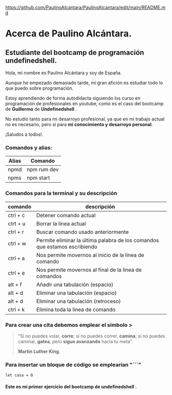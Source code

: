 https://github.com/PaulinoAlcantara/PaulinoAlcantara/edit/main/README.md

# Acerca de **Paulino Alcántara**.

## Estudiante del bootcamp de programación **undefinedshell**.

Hola, mi nombre es Paulino Alcántara y soy de España.

Aunque he empezado demasiado tarde, mi gran afición es estudiar todo lo que puedo sobre programación.

Estoy aprendiendo de forma autodidacta siguiendo los curso en programación de profesionales en youtube, como es el caso del bootcamp de **Guillermo** de **Undefinedshell** .

No estudio tanto para mi desarroyo profesional, ya que en mi trabajo actual no es necesario, pero sí para __mi conocimiento y desarroyo personal__.

¡Saludos a todos!.

### **Comandos y alias:**


|Alias|	Comando   |
|-----|-----------|
|npmd	|npm rum dev|
|npms	|npm start  |


### **Comandos para la terminal y su descripción**


|comando  |descripción                                                               |
|-------- |--------------------------------------------------------------------------|
|ctrl + c	|Detener comando actual                                                    |
|ctrt + u	|Borrar la linea actual                                                    |
|ctrl + r	|Buscar comando usado anteriormente                                        |
|ctrl + w	|Permite eliminar la última palabra de los comandos que estamos escribiendo|
|ctrl + a	|Nos permite movernos al inicio de la linea de comando                     |
|ctrl + e	|Nos permite movernos al final de la linea de comandos                     |
|alt + f	|Añadir una tabulación (espacio)                                           |
|alt + d	|Eliminar una tabulación (espacio)                                         |
|alt + d	|Eliminar una tabulación (retroceso)                                       |
|ctrl + k	|Elimina toda la línea de comando                                          |

### Para crear una cita debemos emplear el símbolo >
>"Si no puedes volar, __corre__; si no puedes correr, __camina__; si no puedes caminar, __gatea__, pero __sigue avanzando__ hacia tu meta". 
>
>**Martin Luther King**.

### Para insertar un bloque de código se emplearían "```"

```` let casa = 0 ````


#### Este es mi primer ejercicio del bootcamp de __undefinedshell__ .

